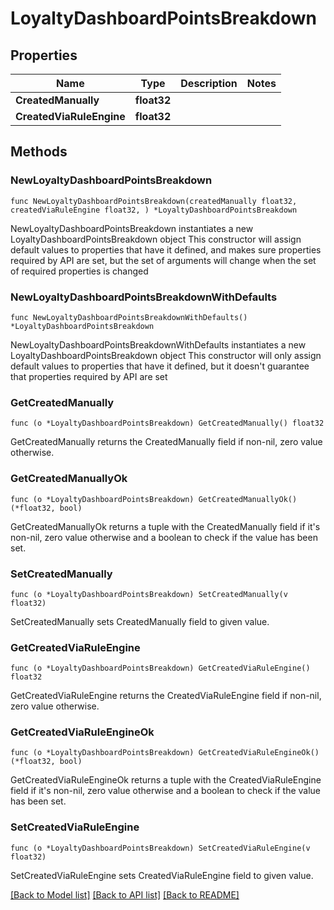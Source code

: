 # LoyaltyDashboardPointsBreakdown

## Properties

Name | Type | Description | Notes
------------ | ------------- | ------------- | -------------
**CreatedManually** | **float32** |  | 
**CreatedViaRuleEngine** | **float32** |  | 

## Methods

### NewLoyaltyDashboardPointsBreakdown

`func NewLoyaltyDashboardPointsBreakdown(createdManually float32, createdViaRuleEngine float32, ) *LoyaltyDashboardPointsBreakdown`

NewLoyaltyDashboardPointsBreakdown instantiates a new LoyaltyDashboardPointsBreakdown object
This constructor will assign default values to properties that have it defined,
and makes sure properties required by API are set, but the set of arguments
will change when the set of required properties is changed

### NewLoyaltyDashboardPointsBreakdownWithDefaults

`func NewLoyaltyDashboardPointsBreakdownWithDefaults() *LoyaltyDashboardPointsBreakdown`

NewLoyaltyDashboardPointsBreakdownWithDefaults instantiates a new LoyaltyDashboardPointsBreakdown object
This constructor will only assign default values to properties that have it defined,
but it doesn't guarantee that properties required by API are set

### GetCreatedManually

`func (o *LoyaltyDashboardPointsBreakdown) GetCreatedManually() float32`

GetCreatedManually returns the CreatedManually field if non-nil, zero value otherwise.

### GetCreatedManuallyOk

`func (o *LoyaltyDashboardPointsBreakdown) GetCreatedManuallyOk() (*float32, bool)`

GetCreatedManuallyOk returns a tuple with the CreatedManually field if it's non-nil, zero value otherwise
and a boolean to check if the value has been set.

### SetCreatedManually

`func (o *LoyaltyDashboardPointsBreakdown) SetCreatedManually(v float32)`

SetCreatedManually sets CreatedManually field to given value.


### GetCreatedViaRuleEngine

`func (o *LoyaltyDashboardPointsBreakdown) GetCreatedViaRuleEngine() float32`

GetCreatedViaRuleEngine returns the CreatedViaRuleEngine field if non-nil, zero value otherwise.

### GetCreatedViaRuleEngineOk

`func (o *LoyaltyDashboardPointsBreakdown) GetCreatedViaRuleEngineOk() (*float32, bool)`

GetCreatedViaRuleEngineOk returns a tuple with the CreatedViaRuleEngine field if it's non-nil, zero value otherwise
and a boolean to check if the value has been set.

### SetCreatedViaRuleEngine

`func (o *LoyaltyDashboardPointsBreakdown) SetCreatedViaRuleEngine(v float32)`

SetCreatedViaRuleEngine sets CreatedViaRuleEngine field to given value.



[[Back to Model list]](../README.md#documentation-for-models) [[Back to API list]](../README.md#documentation-for-api-endpoints) [[Back to README]](../README.md)


